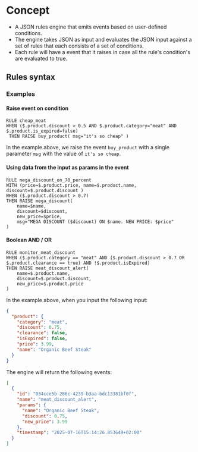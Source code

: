 # Concept
- A JSON rules engine that emits events based on user-defined conditions.
- The engine takes JSON as input and evaluates the JSON input against a set of rules that each consists of a set of conditions.
- Each rule will have a event that it raises in case all the rule's condition's are evaluated to true.


## Rules syntax

### Examples
#### Raise event on condition
```
RULE cheap_meat
WHEN ($.product.discount > 0.5 AND $.product.category="meat" AND $.product.is_expired=false)
 THEN RAISE buy_product( msg="it's so cheap" )
```
In the example above, we raise the event `buy_product` with a single parameter `msg` with the value of `it's so cheap`.

#### Using data from the input as params in the event
```
RULE mega_discount_on_70_percent
WITH (price=$.product.price, name=$.product.name, discount=$.product.discount ) 
WHEN ($.product.discount > 0.7)
THEN RAISE mega_discount(
    name=$name,
    discount=$discount,
    new_price=$price,
    msg="MEGA DISCOUNT ($discount) ON $name. NEW PRICE: $price"
)
```
#### Boolean AND / OR
```
RULE monitor_meat_discount
WHEN ($.product.category == "meat" AND ($.product.discount > 0.7 OR $.product.clearance == true) AND !$.product.isExpired)
THEN RAISE meat_discount_alert(
    name=$.product.name,
    discount=$.product.discount,
    new_price=$.product.price
)
```
In the example above, when you input the following input: 
```json
{
  "product": {
    "category": "meat",
    "discount": 0.75,
    "clearance": false,
    "isExpired": false,
    "price": 3.99,
    "name": "Organic Beef Steak"
  }
}
```

The engine will return the following events:
```json
[
  {
    "id": "034cce5b-286c-4239-b3aa-bdc13381bf0f",
    "name": "meat_discount_alert",
    "params": {
      "name": "Organic Beef Steak",
      "discount": 0.75,
      "new_price": 3.99
    },
    "timestamp": "2025-07-16T15:14:26.853649+02:00"
  }
]
```

